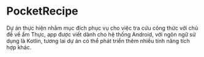 # PocketRecipe
Dự án thực hiện nhằm mục đích phục vụ cho việc tra cứu công thức với chủ đề về ẩm Thực, app được viết dành cho hệ thống Android, với ngôn ngữ sử dụng là Kotlin, tương lai dự án có thể phát triển thêm nhiều tính năng tích hợp khác.
